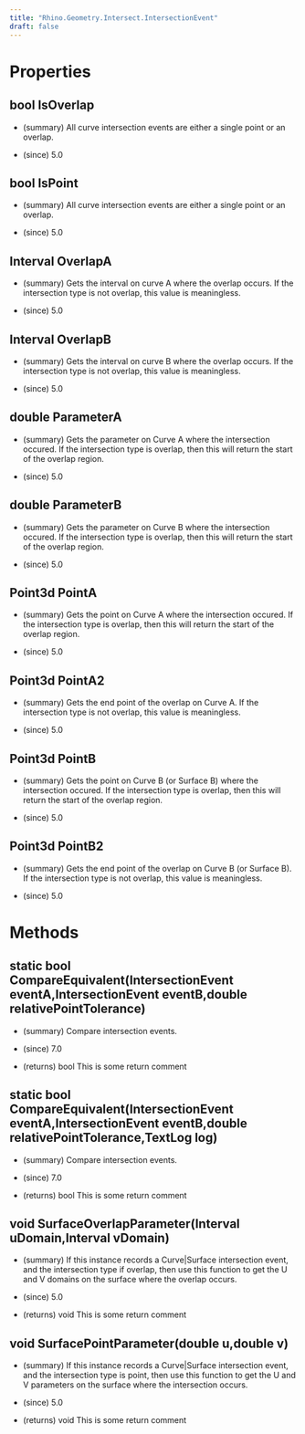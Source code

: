 ```yaml
---
title: "Rhino.Geometry.Intersect.IntersectionEvent"
draft: false
---
```


# Properties
## bool IsOverlap
- (summary) 
     All curve intersection events are either a single point or an overlap.
     
- (since) 5.0
## bool IsPoint
- (summary) 
     All curve intersection events are either a single point or an overlap.
     
- (since) 5.0
## Interval OverlapA
- (summary) 
     Gets the interval on curve A where the overlap occurs. 
     If the intersection type is not overlap, this value is meaningless.
     
- (since) 5.0
## Interval OverlapB
- (summary) 
     Gets the interval on curve B where the overlap occurs. 
     If the intersection type is not overlap, this value is meaningless.
     
- (since) 5.0
## double ParameterA
- (summary) 
     Gets the parameter on Curve A where the intersection occured. 
     If the intersection type is overlap, then this will return the 
     start of the overlap region.
     
- (since) 5.0
## double ParameterB
- (summary) 
     Gets the parameter on Curve B where the intersection occured. 
     If the intersection type is overlap, then this will return the 
     start of the overlap region.
     
- (since) 5.0
## Point3d PointA
- (summary) 
     Gets the point on Curve A where the intersection occured. 
     If the intersection type is overlap, then this will return the 
     start of the overlap region.
     
- (since) 5.0
## Point3d PointA2
- (summary) 
     Gets the end point of the overlap on Curve A. 
     If the intersection type is not overlap, this value is meaningless.
     
- (since) 5.0
## Point3d PointB
- (summary) 
     Gets the point on Curve B (or Surface B) where the intersection occured. 
     If the intersection type is overlap, then this will return the 
     start of the overlap region.
     
- (since) 5.0
## Point3d PointB2
- (summary) 
     Gets the end point of the overlap on Curve B (or Surface B). 
     If the intersection type is not overlap, this value is meaningless.
     
- (since) 5.0
# Methods
## static bool CompareEquivalent(IntersectionEvent eventA,IntersectionEvent eventB,double relativePointTolerance)
- (summary) 
     Compare intersection events.
     
- (since) 7.0
- (returns) bool This is some return comment
## static bool CompareEquivalent(IntersectionEvent eventA,IntersectionEvent eventB,double relativePointTolerance,TextLog log)
- (summary) 
     Compare intersection events.
     
- (since) 7.0
- (returns) bool This is some return comment
## void SurfaceOverlapParameter(Interval uDomain,Interval vDomain)
- (summary) 
     If this instance records a Curve|Surface intersection event, 
     and the intersection type if overlap, then use this function 
     to get the U and V domains on the surface where the overlap occurs.
     
- (since) 5.0
- (returns) void This is some return comment
## void SurfacePointParameter(double u,double v)
- (summary) 
     If this instance records a Curve|Surface intersection event, 
     and the intersection type is point, then use this function 
     to get the U and V parameters on the surface where the intersection occurs.
     
- (since) 5.0
- (returns) void This is some return comment

